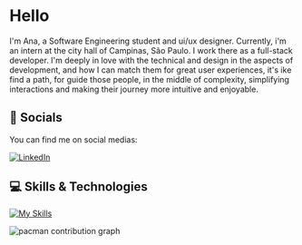# Hello
I'm Ana, a Software Engineering student and ui/ux designer. Currently, i'm an intern at the city hall of Campinas, São Paulo. 
I work there as a full-stack developer. I'm deeply in love with the technical and design in the aspects of development, and how I can match them for great user experiences, it's ike find a path, for guide those people, in the middle of complexity, simplifying interactions and making their journey more intuitive and enjoyable.

## 🛜 Socials
You can find me on social medias:

[![LinkedIn](https://img.shields.io/badge/LinkedIn-0077B5?style=for-the-badge&logo=linkedin&logoColor=white)](https://www.linkedin.com/in/ana-carolina-morelli-chaves-8959a0228/)


## 💻 Skills & Technologies
[![My Skills](https://skillicons.dev/icons?i=react,nodejs,prisma,androidstudio,ps,java,kotlin,mysql,php,py,ai,figma,c)](https://skillicons.dev)

<picture>
  <source media="(prefers-color-scheme: dark)" srcset="https://raw.githubusercontent.com/annacarolinma/annacarolinma/output/pacman-contribution-graph-dark.svg">
  <source media="(prefers-color-scheme: light)" srcset="https://raw.githubusercontent.com/annacarolinma/annacarolinma/output/pacman-contribution-graph.svg">
  <img alt="pacman contribution graph" src="https://raw.githubusercontent.com/annacarolinma/annacarolinma/output/pacman-contribution-graph.svg">
</picture>

